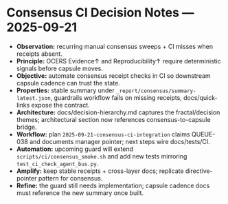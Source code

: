 # Consensus CI Decision Notes — 2025-09-21

- **Observation:** recurring manual consensus sweeps + CI misses when receipts absent.
- **Principle:** OCERS Evidence↑ and Reproducibility↑ require deterministic signals before capsule moves.
- **Objective:** automate consensus receipt checks in CI so downstream capsule cadence can trust the state.
- **Properties:** stable summary under `_report/consensus/summary-latest.json`, guardrails workflow fails on missing receipts, docs/quick-links expose the contract.
- **Architecture:** docs/decision-hierarchy.md captures the fractal/decision themes; architectural section now references consensus-to-capsule bridge.
- **Workflow:** plan `2025-09-21-consensus-ci-integration` claims QUEUE-038 and documents manager pointer; next steps wire docs/tests/CI.
- **Automation:** upcoming guard will extend `scripts/ci/consensus_smoke.sh` and add new tests mirroring `test_ci_check_agent_bus.py`.
- **Amplify:** keep stable receipts + cross-layer docs; replicate directive-pointer pattern for consensus.
- **Refine:** the guard still needs implementation; capsule cadence docs must reference the new summary once built.
